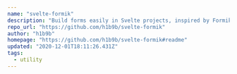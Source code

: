 ```yaml
---
name: "svelte-formik"
description: "Build forms easily in Svelte projects, inspired by Formik API."
repo_url: "https://github.com/h1b9b/svelte-formik"
author: "h1b9b"
homepage: "https://github.com/h1b9b/svelte-formik#readme"
updated: "2020-12-01T18:11:26.431Z"
tags: 
  - utility
---
```

